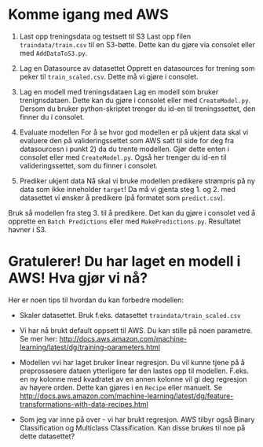 
Komme igang med AWS
====================

1. Last opp treningsdata og testsett til S3
Last opp filen `traindata/train.csv` til en S3-bøtte. 
Dette kan du gjøre via consolet eller med `AddDataToS3.py`.
	

2. Lag en Datasource av datasettet 
Opprett en datasources for trening som peker til `train_scaled.csv`.
Dette må vi gjøre i consolet. 
	
3. Lag en modell med treningsdataen
Lag en modell som bruker trenignsdataen. 
Dette kan du gjøre i consolet eller med `CreateModel.py`. Dersom du bruker python-skriptet trenger du id-en til treningssettet, den finner du i consolet.


4. Evaluate modellen
For å se hvor god modellen er på ukjent data skal vi evaluere den på valideringssettet som AWS satt til side for deg fra datasourcesn i punkt 2) da du trente modellen.
Gjør dette enten i consolet eller med `CreateModel.py`. Også her trenger du id-en til valideringssettet, som du finner i consolet. 


5. Prediker ukjent data
Nå skal vi bruke modellen predikere strømpris på ny data som ikke inneholder `target`! 
Da må vi gjenta steg 1. og 2. med datasettet vi ønsker å predikere (på formatet som `predict.csv`). 

Bruk så modellen fra steg 3. til å predikere. Det kan du gjøre i consolet ved å opprette en `Batch Predictions` eller med `MakePredictions.py`. 
Resultatet havner i S3. 


Gratulerer! Du har laget en modell i AWS! Hva gjør vi nå? 
=========================================================

Her er noen tips til hvordan du kan forbedre modellen: 

- Skaler datasettet. Bruk f.eks. datasettet `traindata/train_scaled.csv` 

- Vi har nå brukt default oppsett til AWS. Du kan stille på noen parametre. Se mer her: http://docs.aws.amazon.com/machine-learning/latest/dg/training-parameters.html

- Modellen vvi har laget bruker linear regresjon. Du vil kunne tjene på å preprossesere dataen ytterligere før den lastes opp til modellen. F.eks. en ny kolonne med kvadratet av en annen kolonne vil gi deg regresjon av høyere orden. Dette kan gjøres i en `Recipe` eller manuelt. Se http://docs.aws.amazon.com/machine-learning/latest/dg/feature-transformations-with-data-recipes.html

- Som jeg var inne på over - vi har brukt regresjon. AWS tilbyr også Binary Classification og Multiclass Classification. Kan disse brukes til noe på dette datasettet? 
